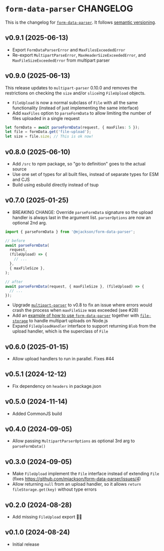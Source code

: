 # `form-data-parser` CHANGELOG

This is the changelog for [`form-data-parser`](https://github.com/mjackson/remix-the-web/tree/main/packages/form-data-parser). It follows [semantic versioning](https://semver.org/).

## v0.9.1 (2025-06-13)

- Export `FormDataParserError` and `MaxFilesExceededError`
- Re-export `MultipartParseError`, `MaxHeaderSizeExceededError`, and `MaxFileSizeExceededError` from multipart parser

## v0.9.0 (2025-06-13)

This release updates to `multipart-parser` 0.10.0 and removes the restrictions on checking the `size` and/or `slice`ing `FileUpload` objects.

- `FileUpload` is now a normal subclass of `File` with all the same functionality (instead of just implementing the same interface)
- Add `maxFiles` option to `parseFormData` to allow limiting the number of files uploaded in a single request

```ts
let formData = await parseFormData(request, { maxFiles: 5 });
let file = formData.get('file-upload');
let size = file.size; // This is ok now!
```

## v0.8.0 (2025-06-10)

- Add `/src` to npm package, so "go to definition" goes to the actual source
- Use one set of types for all built files, instead of separate types for ESM and CJS
- Build using esbuild directly instead of tsup

## v0.7.0 (2025-01-25)

- BREAKING CHANGE: Override `parseFormData` signature so the upload handler is always last in the argument list. `parserOptions` are now an optional 2nd arg.

```ts
import { parseFormData } from '@mjackson/form-data-parser';

// before
await parseFormData(
  request,
  (fileUpload) => {
    // ...
  },
  { maxFileSize },
);

// after
await parseFormData(request, { maxFileSize }, (fileUpload) => {
  // ...
});
```

- Upgrade [`multipart-parser`](https://github.com/mjackson/remix-the-web/tree/main/packages/multipart-parser) to v0.8 to fix an issue where errors would crash the process when `maxFileSize` was exceeded (see #28)
- Add an [example of how to use `form-data-parser`](https://github.com/mjackson/remix-the-web/tree/main/packages/form-data-parser/examples/node) together with [`file-storage`](https://github.com/mjackson/remix-the-web/tree/main/packages/file-storage) to handle multipart uploads on Node.js
- Expand `FileUploadHandler` interface to support returning `Blob` from the upload handler, which is the superclass of `File`

## v0.6.0 (2025-01-15)

- Allow upload handlers to run in parallel. Fixes #44

## v0.5.1 (2024-12-12)

- Fix dependency on `headers` in package.json

## v0.5.0 (2024-11-14)

- Added CommonJS build

## v0.4.0 (2024-09-05)

- Allow passing `MultipartParserOptions` as optional 3rd arg to `parseFormData()`

## v0.3.0 (2024-09-05)

- Make `FileUpload` implement the `File` interface instead of extending `File` (fixes https://github.com/mjackson/form-data-parser/issues/4)
- Allow returning `null` from an upload handler, so it allows `return fileStorage.get(key)` without type errors

## v0.2.0 (2024-08-28)

- Add missing `FileUpload` export 🤦‍♂️

## v0.1.0 (2024-08-24)

- Initial release
